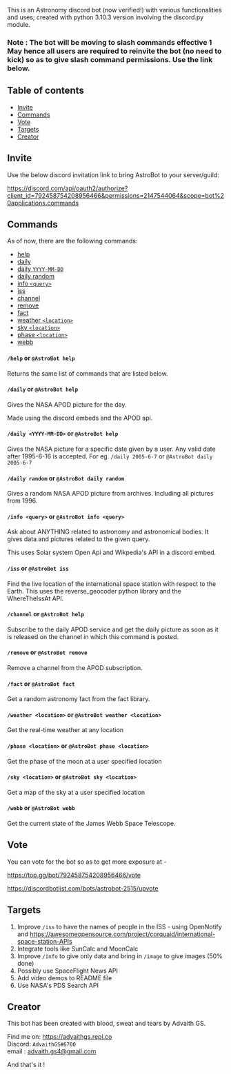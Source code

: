 This is an Astronomy discord bot (now verified!) with various functionalities and uses; created with python 3.10.3 version involving the discord.py module. 

### Note : The bot will be moving to slash commands effective 1 May hence all users are required to reinvite the bot (no need to kick) so as to give slash command permissions. Use the link below.

## Table of contents
* [Invite](#Invite)
* [Commands](#Commands)
* [Vote](#Vote)
* [Targets](#Targets)
* [Creator](#Creator)



## Invite

Use the below discord invitation link to bring AstroBot to your server/guild:

https://discord.com/api/oauth2/authorize?client_id=792458754208956466&permissions=2147544064&scope=bot%20applications.commands


## Commands
As of now, there are the following commands:
* [help](#help)
* [daily](#daily)
* [daily `YYYY-MM-DD`](#daily-yyyy-mm-dd)
* [daily random](#daily-random)
* [info `<query>`](#info-query)
* [iss ](#iss)
* [channel](#channel)
* [remove](#remove)
* [fact](#fact)
* [weather `<location>`](#weather-location)
* [sky `<location>`](#sky-location)
* [phase `<location>`](#phase-location)
* [webb](#webb)

#### `/help` or `@AstroBot help`
Returns the same list of commands that are listed below.

#### `/daily` or `@AstroBot help`
Gives the NASA APOD picture for the day. 

Made using the discord embeds and the APOD api.

#### `/daily <YYYY-MM-DD>` or `@AstroBot help`
Gives the NASA picture for a specific date given by a user. Any valid date after 1995-6-16 is accepted.
For eg. `/daily 2005-6-7` or `@AstroBot daily 2005-6-7`

#### `/daily random` or `@AstroBot daily random`
Gives a random NASA APOD picture from archives. Including all pictures from 1996.

#### `/info <query>` or `@AstroBot info <query>`
Ask about ANYTHING related to astronomy and astronomical bodies. It gives data and pictures related to the given query.

This uses Solar system Open Api and Wikpedia's API in a discord embed.

#### `/iss` or `@AstroBot iss`
Find the live location of the international space station with respect to the Earth.
This uses the reverse_geocoder python library and the WhereTheIssAt API.
#### `/channel` or `@AstroBot help`
Subscribe to the daily APOD service and get the daily picture as soon as it is released on the channel in which this command is posted.

#### `/remove` or `@AstroBot remove`
Remove a channel from the APOD subscription.

#### `/fact` or `@AstroBot fact`
Get a random astronomy fact from the fact library.

#### `/weather <location>` or `@AstroBot weather <location>`
Get the real-time weather at any location

#### `/phase <location>` or `@AstroBot phase <location>`
Get the phase of the moon at a user specified location

#### `/sky <location>` or `@AstroBot sky <location>`
Get a map of the sky at a user specified location

#### `/webb` or `@AstroBot webb`
Get the current state of the James Webb Space Telescope.

## Vote

You can vote for the bot so as to get more exposure at - 

https://top.gg/bot/792458754208956466/vote

https://discordbotlist.com/bots/astrobot-2515/upvote

## Targets
1. Improve `/iss` to have the names of people in the ISS - using OpenNotify and https://awesomeopensource.com/project/corquaid/international-space-station-APIs
2. Integrate tools like SunCalc and MoonCalc
3. Improve `/info` to give only data and bring in `/image` to give images (50% done)
4. Possibly use SpaceFlight News API
5. Add video demos to README file
6. Use NASA's PDS Search API
## Creator

This bot has been created with blood, sweat and tears by Advaith GS.

Find me on: https://advaithgs.repl.co <br>
Discord: `AdvaithGS#6700` <br>
email : advaith.gs4@gmail.com <br>


And that's it !
